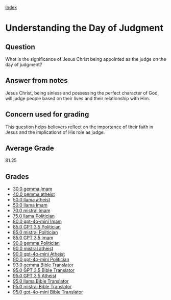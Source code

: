 
[Index](../../index.md)
# Understanding the Day of Judgment
## Question
What is the significance of Jesus Christ being appointed as the judge on the day of judgment?

## Answer from notes
Jesus Christ, being sinless and possessing the perfect character of God, will judge people based on their lives and their relationship with Him.

## Concern used for grading
This question helps believers reflect on the importance of their faith in Jesus and the implications of His role as judge.

## Average Grade
81.25

## Grades
 * [30.0 gemma Imam](../answers/gemma_Imam/Understanding_the_Day_of_Judgment.md)
 * [40.0 gemma atheist](../answers/gemma_atheist/Understanding_the_Day_of_Judgment.md)
 * [50.0 llama atheist](../answers/llama_atheist/Understanding_the_Day_of_Judgment.md)
 * [50.0 llama Imam](../answers/llama_Imam/Understanding_the_Day_of_Judgment.md)
 * [70.0 mistral Imam](../answers/mistral_Imam/Understanding_the_Day_of_Judgment.md)
 * [75.0 llama Politician](../answers/llama_Politician/Understanding_the_Day_of_Judgment.md)
 * [80.0 gpt-4o-mini Imam](../answers/gpt-4o-mini_Imam/Understanding_the_Day_of_Judgment.md)
 * [85.0 GPT 3.5 Politician](../answers/GPT_3.5_Politician/Understanding_the_Day_of_Judgment.md)
 * [85.0 mistral Politician](../answers/mistral_Politician/Understanding_the_Day_of_Judgment.md)
 * [85.0 GPT 3.5 Imam](../answers/GPT_3.5_Imam/Understanding_the_Day_of_Judgment.md)
 * [90.0 gemma Politician](../answers/gemma_Politician/Understanding_the_Day_of_Judgment.md)
 * [90.0 mistral atheist](../answers/mistral_atheist/Understanding_the_Day_of_Judgment.md)
 * [90.0 gpt-4o-mini Atheist](../answers/gpt-4o-mini_Atheist/Understanding_the_Day_of_Judgment.md)
 * [90.0 gpt-4o-mini Politician](../answers/gpt-4o-mini_Politician/Understanding_the_Day_of_Judgment.md)
 * [93.0 gemma Bible Translator](../answers/gemma_Bible_Translator/Understanding_the_Day_of_Judgment.md)
 * [95.0 GPT 3.5 Bible Translator](../answers/GPT_3.5_Bible_Translator/Understanding_the_Day_of_Judgment.md)
 * [95.0 GPT 3.5 Atheist](../answers/GPT_3.5_Atheist/Understanding_the_Day_of_Judgment.md)
 * [95.0 llama Bible Translator](../answers/llama_Bible_Translator/Understanding_the_Day_of_Judgment.md)
 * [95.0 mistral Bible Translator](../answers/mistral_Bible_Translator/Understanding_the_Day_of_Judgment.md)
 * [95.0 gpt-4o-mini Bible Translator](../answers/gpt-4o-mini_Bible_Translator/Understanding_the_Day_of_Judgment.md)
